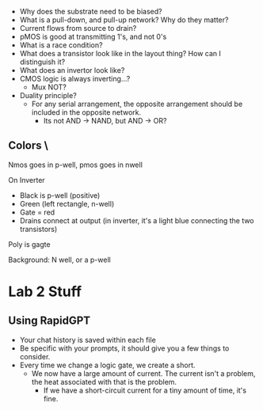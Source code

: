 - Why does the substrate need to be biased?
- What is a pull-down, and pull-up network? Why do they matter?
- Current flows from source to drain?
- pMOS is good at transmitting 1's, and not 0's
- What is a race condition?
- What does a transistor look like in the layout thing? How can I distinguish it?
- What does an invertor look like?
- CMOS logic is always inverting...?
	- Mux NOT?
- Duality principle?
	- For any serial arrangement, the opposite arrangement should be included in the opposite network.
		- Its not AND -> NAND, but AND -> OR?


## Colors \

Nmos goes in p-well, pmos goes in nwell


On Inverter
- Black is p-well (positive)
- Green (left rectangle, n-well)
- Gate = red
- Drains connect at output (in inverter, it's a light blue connecting the two transistors)

Poly is gagte

Background: N well, or a p-well



# Lab 2 Stuff
## Using RapidGPT
- Your chat history is saved within each file
- Be specific with your prompts, it should give you a few things to consider. 
- Every time we change a logic gate, we create a short.
	- We now have a large amount of current. The current isn't a problem, the heat associated with that is the problem. 
		- If we have a short-circuit current for a tiny amount of time, it's fine. 

